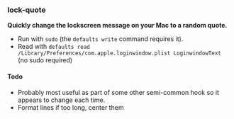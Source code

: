 ### lock-quote

**Quickly change the lockscreen message on your Mac to a random quote.**
- Run with `sudo` (the `defaults write` command requires it).
- Read with `defaults read /Library/Preferences/com.apple.loginwindow.plist LoginwindowText` (no sudo required)

#### Todo
- Probably most useful as part of some other semi-common hook so it appears to change each time.
- Format lines if too long, center them
